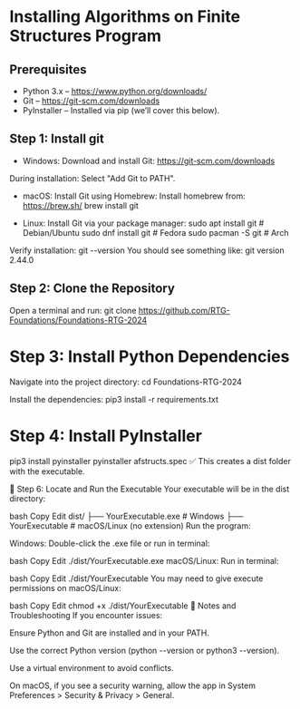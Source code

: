 # Installing Algorithms on Finite Structures Program

## Prerequisites
- Python 3.x – https://www.python.org/downloads/
- Git – https://git-scm.com/downloads
- PyInstaller – Installed via pip (we’ll cover this below).

## Step 1: Install git

* Windows:
Download and install Git:
https://git-scm.com/downloads

During installation:
Select "Add Git to PATH".

* macOS:
Install Git using Homebrew:
Install homebrew from:  https://brew.sh/
brew install git

* Linux:
Install Git via your package manager:
sudo apt install git       # Debian/Ubuntu
sudo dnf install git       # Fedora
sudo pacman -S git         # Arch

Verify installation:
git --version
You should see something like:
git version 2.44.0


## Step 2: Clone the Repository
Open a terminal and run:
git clone https://github.com/RTG-Foundations/Foundations-RTG-2024

# Step 3: Install Python Dependencies
Navigate into the project directory:
cd Foundations-RTG-2024

Install the dependencies:
pip3 install -r requirements.txt

# Step 4: Install PyInstaller
pip3 install pyinstaller
pyinstaller  afstructs.spec
✅ This creates a dist folder with the executable.

📂 Step 6: Locate and Run the Executable
Your executable will be in the dist directory:

bash
Copy
Edit
dist/
├── YourExecutable.exe        # Windows
├── YourExecutable            # macOS/Linux (no extension)
Run the program:

Windows: Double-click the .exe file or run in terminal:

bash
Copy
Edit
./dist/YourExecutable.exe
macOS/Linux: Run in terminal:

bash
Copy
Edit
./dist/YourExecutable
You may need to give execute permissions on macOS/Linux:

bash
Copy
Edit
chmod +x ./dist/YourExecutable
🔧 Notes and Troubleshooting
If you encounter issues:

Ensure Python and Git are installed and in your PATH.

Use the correct Python version (python --version or python3 --version).

Use a virtual environment to avoid conflicts.

On macOS, if you see a security warning, allow the app in System Preferences > Security & Privacy > General.
